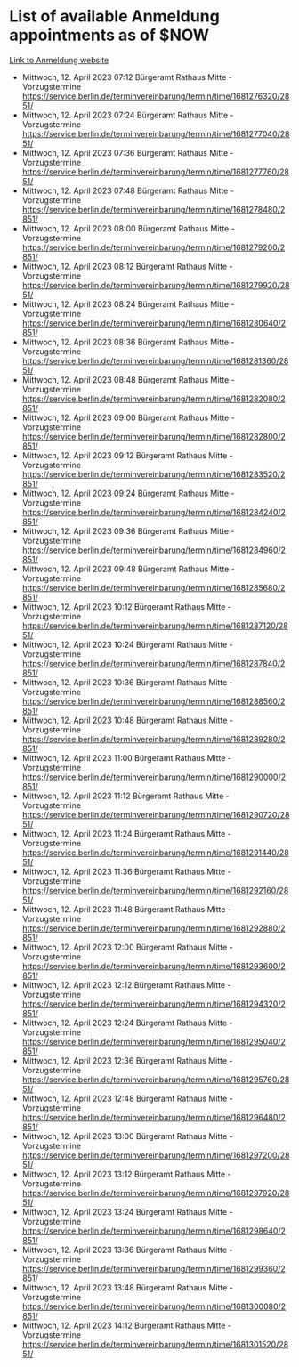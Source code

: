 # List of available Anmeldung appointments as of $NOW
[Link to Anmeldung website](https://service.berlin.de/terminvereinbarung/termin/tag.php?termin=1&anliegen[]=120686&dienstleisterlist=122210,122217,327316,122219,327312,122227,327314,122231,327346,122243,327348,122254,122252,329742,122260,329745,122262,329748,122271,327278,122273,327274,122277,327276,330436,122280,327294,122282,327290,122284,327292,122291,327270,122285,327266,122286,327264,122296,327268,150230,329760,122297,327286,122294,327284,122312,329763,122314,329775,122304,327330,122311,327334,122309,327332,317869,122281,327352,122279,329772,122283,122276,327324,122274,327326,122267,329766,122246,327318,122251,327320,122257,327322,122208,327298,122226,327300&herkunft=http%3A%2F%2Fservice.berlin.de%2Fdienstleistung%2F120686%2F)
- Mittwoch, 12. April 2023 07:12 Bürgeramt Rathaus Mitte - Vorzugstermine https://service.berlin.de/terminvereinbarung/termin/time/1681276320/2851/
- Mittwoch, 12. April 2023 07:24 Bürgeramt Rathaus Mitte - Vorzugstermine https://service.berlin.de/terminvereinbarung/termin/time/1681277040/2851/
- Mittwoch, 12. April 2023 07:36 Bürgeramt Rathaus Mitte - Vorzugstermine https://service.berlin.de/terminvereinbarung/termin/time/1681277760/2851/
- Mittwoch, 12. April 2023 07:48 Bürgeramt Rathaus Mitte - Vorzugstermine https://service.berlin.de/terminvereinbarung/termin/time/1681278480/2851/
- Mittwoch, 12. April 2023 08:00 Bürgeramt Rathaus Mitte - Vorzugstermine https://service.berlin.de/terminvereinbarung/termin/time/1681279200/2851/
- Mittwoch, 12. April 2023 08:12 Bürgeramt Rathaus Mitte - Vorzugstermine https://service.berlin.de/terminvereinbarung/termin/time/1681279920/2851/
- Mittwoch, 12. April 2023 08:24 Bürgeramt Rathaus Mitte - Vorzugstermine https://service.berlin.de/terminvereinbarung/termin/time/1681280640/2851/
- Mittwoch, 12. April 2023 08:36 Bürgeramt Rathaus Mitte - Vorzugstermine https://service.berlin.de/terminvereinbarung/termin/time/1681281360/2851/
- Mittwoch, 12. April 2023 08:48 Bürgeramt Rathaus Mitte - Vorzugstermine https://service.berlin.de/terminvereinbarung/termin/time/1681282080/2851/
- Mittwoch, 12. April 2023 09:00 Bürgeramt Rathaus Mitte - Vorzugstermine https://service.berlin.de/terminvereinbarung/termin/time/1681282800/2851/
- Mittwoch, 12. April 2023 09:12 Bürgeramt Rathaus Mitte - Vorzugstermine https://service.berlin.de/terminvereinbarung/termin/time/1681283520/2851/
- Mittwoch, 12. April 2023 09:24 Bürgeramt Rathaus Mitte - Vorzugstermine https://service.berlin.de/terminvereinbarung/termin/time/1681284240/2851/
- Mittwoch, 12. April 2023 09:36 Bürgeramt Rathaus Mitte - Vorzugstermine https://service.berlin.de/terminvereinbarung/termin/time/1681284960/2851/
- Mittwoch, 12. April 2023 09:48 Bürgeramt Rathaus Mitte - Vorzugstermine https://service.berlin.de/terminvereinbarung/termin/time/1681285680/2851/
- Mittwoch, 12. April 2023 10:12 Bürgeramt Rathaus Mitte - Vorzugstermine https://service.berlin.de/terminvereinbarung/termin/time/1681287120/2851/
- Mittwoch, 12. April 2023 10:24 Bürgeramt Rathaus Mitte - Vorzugstermine https://service.berlin.de/terminvereinbarung/termin/time/1681287840/2851/
- Mittwoch, 12. April 2023 10:36 Bürgeramt Rathaus Mitte - Vorzugstermine https://service.berlin.de/terminvereinbarung/termin/time/1681288560/2851/
- Mittwoch, 12. April 2023 10:48 Bürgeramt Rathaus Mitte - Vorzugstermine https://service.berlin.de/terminvereinbarung/termin/time/1681289280/2851/
- Mittwoch, 12. April 2023 11:00 Bürgeramt Rathaus Mitte - Vorzugstermine https://service.berlin.de/terminvereinbarung/termin/time/1681290000/2851/
- Mittwoch, 12. April 2023 11:12 Bürgeramt Rathaus Mitte - Vorzugstermine https://service.berlin.de/terminvereinbarung/termin/time/1681290720/2851/
- Mittwoch, 12. April 2023 11:24 Bürgeramt Rathaus Mitte - Vorzugstermine https://service.berlin.de/terminvereinbarung/termin/time/1681291440/2851/
- Mittwoch, 12. April 2023 11:36 Bürgeramt Rathaus Mitte - Vorzugstermine https://service.berlin.de/terminvereinbarung/termin/time/1681292160/2851/
- Mittwoch, 12. April 2023 11:48 Bürgeramt Rathaus Mitte - Vorzugstermine https://service.berlin.de/terminvereinbarung/termin/time/1681292880/2851/
- Mittwoch, 12. April 2023 12:00 Bürgeramt Rathaus Mitte - Vorzugstermine https://service.berlin.de/terminvereinbarung/termin/time/1681293600/2851/
- Mittwoch, 12. April 2023 12:12 Bürgeramt Rathaus Mitte - Vorzugstermine https://service.berlin.de/terminvereinbarung/termin/time/1681294320/2851/
- Mittwoch, 12. April 2023 12:24 Bürgeramt Rathaus Mitte - Vorzugstermine https://service.berlin.de/terminvereinbarung/termin/time/1681295040/2851/
- Mittwoch, 12. April 2023 12:36 Bürgeramt Rathaus Mitte - Vorzugstermine https://service.berlin.de/terminvereinbarung/termin/time/1681295760/2851/
- Mittwoch, 12. April 2023 12:48 Bürgeramt Rathaus Mitte - Vorzugstermine https://service.berlin.de/terminvereinbarung/termin/time/1681296480/2851/
- Mittwoch, 12. April 2023 13:00 Bürgeramt Rathaus Mitte - Vorzugstermine https://service.berlin.de/terminvereinbarung/termin/time/1681297200/2851/
- Mittwoch, 12. April 2023 13:12 Bürgeramt Rathaus Mitte - Vorzugstermine https://service.berlin.de/terminvereinbarung/termin/time/1681297920/2851/
- Mittwoch, 12. April 2023 13:24 Bürgeramt Rathaus Mitte - Vorzugstermine https://service.berlin.de/terminvereinbarung/termin/time/1681298640/2851/
- Mittwoch, 12. April 2023 13:36 Bürgeramt Rathaus Mitte - Vorzugstermine https://service.berlin.de/terminvereinbarung/termin/time/1681299360/2851/
- Mittwoch, 12. April 2023 13:48 Bürgeramt Rathaus Mitte - Vorzugstermine https://service.berlin.de/terminvereinbarung/termin/time/1681300080/2851/
- Mittwoch, 12. April 2023 14:12 Bürgeramt Rathaus Mitte - Vorzugstermine https://service.berlin.de/terminvereinbarung/termin/time/1681301520/2851/
